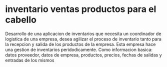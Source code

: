 #   inventario ventas productos para el cabello 
Desarrollo de una aplicacion de inventarios que necesita un coordinador de logistica de una empresa, desea agilizar el proceso de inventario tanto para la recepcion y salida de los productos de la empresa. Esta empresa hace una gestion de inventarios peridodicamente. Como informacion basica: datos proveedor, datos de empresa, productos, precios, fechas de salidas y entradas de los mismos 
